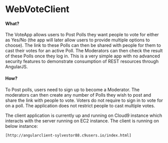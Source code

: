 # WebVoteClient

#### What?
The VoteApp allows users to Post Polls they want people to vote for either as Yes/No (the app will later allow users to provide multiple options to choose). The link to these Polls can then be shared with people for them to cast their votes for an active Poll. The Moderators can then check the result of these Polls once they log in. This is a very simple app with no advanced security features to demonstrate consumption of REST resources through AngularJS.

#### How?
To Post polls, users need to sign up to become a Moderator. The moderators can then create any number of Polls they wish to post and share the link with people to vote. Voters do not require to sign in to vote for on a poll. The application does not restrict people to cast multiple votes.

The client application is currently up and running on Cloud9 instance which interacts with the server running on EC2 instance. The client is running on below instance:
```sh
[http://angularclient-sylvestor88.c9users.io/index.html]
```
